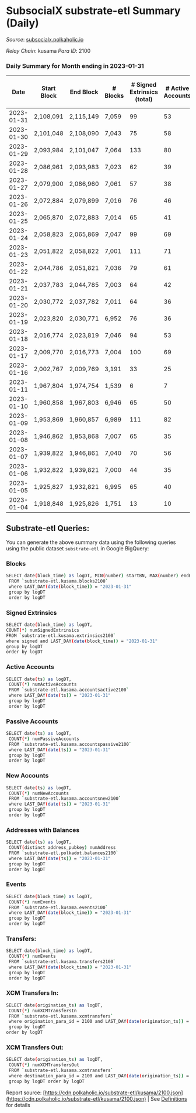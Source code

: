 # SubsocialX substrate-etl Summary (Daily)

_Source_: [subsocialx.polkaholic.io](https://subsocialx.polkaholic.io)

*Relay Chain*: kusama
*Para ID*: 2100



### Daily Summary for Month ending in 2023-01-31


| Date | Start Block | End Block | # Blocks | # Signed Extrinsics (total) | # Active Accounts | # Passive | # New | # Addresses with Balances | # Events | # Transfers | # XCM Transfers In | # XCM Transfers Out | Issues | 
| ---- | ----------- | --------- | -------- | --------------------------- | ----------------- | --------- | ----- | ------------------------- | -------- | ----------- | ------------------ | ------------------- | ------ |
| 2023-01-31 | 2,108,091 | 2,115,149 | 7,059 | 99 | 53 |  | 3 | 34,238 | 14,450 |   |   |   |  |
| 2023-01-30 | 2,101,048 | 2,108,090 | 7,043 | 75 | 58 |  | 4 | 34,235 | 14,372 |   |   |   |  |
| 2023-01-29 | 2,093,984 | 2,101,047 | 7,064 | 133 | 80 |  | 4 | 34,231 | 14,599 |   |   |   |  |
| 2023-01-28 | 2,086,961 | 2,093,983 | 7,023 | 62 | 39 |  | 2 | 34,227 | 14,268 |   |   |   |  |
| 2023-01-27 | 2,079,900 | 2,086,960 | 7,061 | 57 | 38 |  | 4 | 34,225 | 14,308 |   |   |   |  |
| 2023-01-26 | 2,072,884 | 2,079,899 | 7,016 | 76 | 46 | 8 | 11 | 34,221 | 14,309 | 8  |   |   |  |
| 2023-01-25 | 2,065,870 | 2,072,883 | 7,014 | 65 | 41 |  | 1 | 34,210 | 14,242 |   |   |   |  |
| 2023-01-24 | 2,058,823 | 2,065,869 | 7,047 | 99 | 69 |  | 5 | 34,209 | 14,457 |   |   |   |  |
| 2023-01-23 | 2,051,822 | 2,058,822 | 7,001 | 111 | 71 |  | 3 | 34,204 | 14,389 |   |   |   |  |
| 2023-01-22 | 2,044,786 | 2,051,821 | 7,036 | 79 | 61 |  | 1 | 34,201 | 14,333 |   |   |   |  |
| 2023-01-21 | 2,037,783 | 2,044,785 | 7,003 | 64 | 42 |  | 3 | 34,200 | 14,240 |   |   |   |  |
| 2023-01-20 | 2,030,772 | 2,037,782 | 7,011 | 64 | 36 |  | 2 | 34,197 | 14,286 |   |   |   |  |
| 2023-01-19 | 2,023,820 | 2,030,771 | 6,952 | 76 | 36 |  | 2 | 34,195 | 14,130 |   |   |   |  |
| 2023-01-18 | 2,016,774 | 2,023,819 | 7,046 | 94 | 53 |  | 1 | 34,193 | 14,475 |   |   |   |  |
| 2023-01-17 | 2,009,770 | 2,016,773 | 7,004 | 100 | 69 |  | 1 | 34,192 | 14,341 |   |   |   |  |
| 2023-01-16 | 2,002,767 | 2,009,769 | 3,191 | 33 | 25 |  | 34,191 | 34,191 | 6,487 |   |   |   |  |
| 2023-01-11 | 1,967,804 | 1,974,754 | 1,539 | 6 | 7 |  | 3 | 34,187 | 3,097 |   |   |   |  |
| 2023-01-10 | 1,960,858 | 1,967,803 | 6,946 | 65 | 50 |  |  | 34,184 | 14,130 |   |   |   |  |
| 2023-01-09 | 1,953,869 | 1,960,857 | 6,989 | 111 | 82 |  | 1 | 34,184 | 14,351 |   |   |   |  |
| 2023-01-08 | 1,946,862 | 1,953,868 | 7,007 | 65 | 35 |  | 1 | 34,183 | 14,245 |   |   |   |  |
| 2023-01-07 | 1,939,822 | 1,946,861 | 7,040 | 70 | 56 |  | 1 | 34,182 | 14,299 |   |   |   |  |
| 2023-01-06 | 1,932,822 | 1,939,821 | 7,000 | 44 | 35 | 1 | 1 | 34,181 | 14,158 | 1  |   |   |  |
| 2023-01-05 | 1,925,827 | 1,932,821 | 6,995 | 65 | 40 |  | 3 | 34,180 | 14,210 |   |   |   |  |
| 2023-01-04 | 1,918,848 | 1,925,826 | 1,751 | 13 | 10 |  | 34,177 | 34,177 | 3,546 |   |   |   |  |

## Substrate-etl Queries:
You can generate the above summary data using the following queries using the public dataset `substrate-etl` in Google BigQuery:

### Blocks
```bash
SELECT date(block_time) as logDT, MIN(number) startBN, MAX(number) endBN, COUNT(*) numBlocks 
 FROM `substrate-etl.kusama.blocks2100`  
 where LAST_DAY(date(block_time)) = "2023-01-31" 
 group by logDT 
 order by logDT
```

### Signed Extrinsics
```bash
SELECT date(block_time) as logDT, 
COUNT(*) numSignedExtrinsics 
FROM `substrate-etl.kusama.extrinsics2100`  
where signed and LAST_DAY(date(block_time)) = "2023-01-31" 
group by logDT 
order by logDT
```

### Active Accounts
```bash
SELECT date(ts) as logDT, 
 COUNT(*) numActiveAccounts 
 FROM `substrate-etl.kusama.accountsactive2100` 
 where LAST_DAY(date(ts)) = "2023-01-31" 
 group by logDT 
 order by logDT
```

### Passive Accounts
```bash
SELECT date(ts) as logDT, 
 COUNT(*) numPassiveAccounts 
 FROM `substrate-etl.kusama.accountspassive2100` 
 where LAST_DAY(date(ts)) = "2023-01-31" 
 group by logDT 
 order by logDT
```

### New Accounts
```bash
SELECT date(ts) as logDT, 
 COUNT(*) numNewAccounts 
 FROM `substrate-etl.kusama.accountsnew2100` 
 where LAST_DAY(date(ts)) = "2023-01-31" 
 group by logDT
 order by logDT
```

### Addresses with Balances
```bash
SELECT date(ts) as logDT,
 COUNT(distinct address_pubkey) numAddress 
 FROM `substrate-etl.polkadot.balances2100` 
 where LAST_DAY(date(ts)) = "2023-01-31" 
 group by logDT 
 order by logDT
```

### Events
```bash
SELECT date(block_time) as logDT, 
 COUNT(*) numEvents 
 FROM `substrate-etl.kusama.events2100` 
 where LAST_DAY(date(block_time)) = "2023-01-31" 
 group by logDT 
 order by logDT
```

### Transfers:
```bash
SELECT date(block_time) as logDT, 
 COUNT(*) numEvents 
 FROM `substrate-etl.kusama.transfers2100` 
 where LAST_DAY(date(block_time)) = "2023-01-31" 
 group by logDT 
 order by logDT
```

### XCM Transfers In:
```bash
SELECT date(origination_ts) as logDT, 
 COUNT(*) numXCMTransfersIn 
 FROM `substrate-etl.kusama.xcmtransfers` 
 where origination_para_id = 2100 and LAST_DAY(date(origination_ts)) = "2023-01-31" 
 group by logDT 
order by logDT
```

### XCM Transfers Out:
```bash
SELECT date(origination_ts) as logDT, 
 COUNT(*) numXCMTransfersOut 
 FROM `substrate-etl.kusama.xcmtransfers` 
 where destination_para_id = 2100 and LAST_DAY(date(origination_ts)) = "2023-01-31" 
 group by logDT order by logDT
```


Report source: [https://cdn.polkaholic.io/substrate-etl/kusama/2100.json](https://cdn.polkaholic.io/substrate-etl/kusama/2100.json) | See [Definitions](/DEFINITIONS.md) for details
